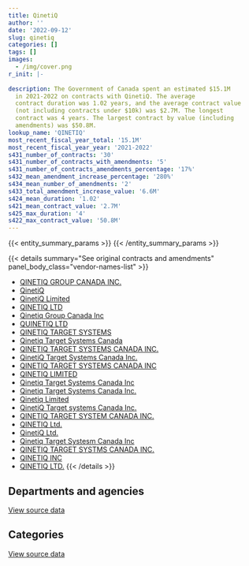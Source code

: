 ```yaml
---
title: QinetiQ
author: ''
date: '2022-09-12'
slug: qinetiq
categories: []
tags: []
images:
  - /img/cover.png
r_init: |-
  
description: The Government of Canada spent an estimated $15.1M
  in 2021-2022 on contracts with QinetiQ. The average
  contract duration was 1.02 years, and the average contract value
  (not including contracts under $10k) was $2.7M. The longest
  contract was 4 years. The largest contract by value (including
  amendments) was $50.8M.
lookup_name: 'QINETIQ'
most_recent_fiscal_year_total: '15.1M'
most_recent_fiscal_year_year: '2021-2022'
s431_number_of_contracts: '30'
s431_number_of_contracts_with_amendments: '5'
s431_number_of_contracts_amendments_percentage: '17%'
s432_mean_amendment_increase_percentage: '280%'
s434_mean_number_of_amendments: '2'
s433_total_amendment_increase_value: '6.6M'
s424_mean_duration: '1.02'
s421_mean_contract_value: '2.7M'
s425_max_duration: '4'
s422_max_contract_value: '50.8M'
---
```


<script src="/rmarkdown-libs/htmlwidgets/htmlwidgets.js"></script>
<link href="/rmarkdown-libs/datatables-css/datatables-crosstalk.css" rel="stylesheet" />
<script src="/rmarkdown-libs/datatables-binding/datatables.js"></script>
<script src="/rmarkdown-libs/jquery/jquery-3.6.0.min.js"></script>
<link href="/rmarkdown-libs/dt-core-bootstrap/css/dataTables.bootstrap.min.css" rel="stylesheet" />
<link href="/rmarkdown-libs/dt-core-bootstrap/css/dataTables.bootstrap.extra.css" rel="stylesheet" />
<script src="/rmarkdown-libs/dt-core-bootstrap/js/jquery.dataTables.min.js"></script>
<script src="/rmarkdown-libs/dt-core-bootstrap/js/dataTables.bootstrap.min.js"></script>
<link href="/rmarkdown-libs/crosstalk/css/crosstalk.min.css" rel="stylesheet" />
<script src="/rmarkdown-libs/crosstalk/js/crosstalk.min.js"></script>
<script src="/rmarkdown-libs/htmlwidgets/htmlwidgets.js"></script>
<link href="/rmarkdown-libs/datatables-css/datatables-crosstalk.css" rel="stylesheet" />
<script src="/rmarkdown-libs/datatables-binding/datatables.js"></script>
<script src="/rmarkdown-libs/jquery/jquery-3.6.0.min.js"></script>
<link href="/rmarkdown-libs/dt-core-bootstrap/css/dataTables.bootstrap.min.css" rel="stylesheet" />
<link href="/rmarkdown-libs/dt-core-bootstrap/css/dataTables.bootstrap.extra.css" rel="stylesheet" />
<script src="/rmarkdown-libs/dt-core-bootstrap/js/jquery.dataTables.min.js"></script>
<script src="/rmarkdown-libs/dt-core-bootstrap/js/dataTables.bootstrap.min.js"></script>
<link href="/rmarkdown-libs/crosstalk/css/crosstalk.min.css" rel="stylesheet" />
<script src="/rmarkdown-libs/crosstalk/js/crosstalk.min.js"></script>

{{< entity_summary_params >}}
{{< /entity_summary_params >}}

{{< details summary="See original contracts and amendments" panel_body_class="vendor-names-list" >}}
- [QINETIQ GROUP CANADA INC.](https://search.open.canada.ca/en/ct/?sort=contract_value_f%20desc&page=1&search_text=%22QINETIQ%20GROUP%20CANADA%20INC.%22)
- [QinetiQ](https://search.open.canada.ca/en/ct/?sort=contract_value_f%20desc&page=1&search_text=%22QinetiQ%22)
- [QinetiQ Limited](https://search.open.canada.ca/en/ct/?sort=contract_value_f%20desc&page=1&search_text=%22QinetiQ%20Limited%22)
- [QINETIQ LTD](https://search.open.canada.ca/en/ct/?sort=contract_value_f%20desc&page=1&search_text=%22QINETIQ%20LTD%22)
- [Qinetiq Group Canada Inc](https://search.open.canada.ca/en/ct/?sort=contract_value_f%20desc&page=1&search_text=%22Qinetiq%20Group%20Canada%20Inc%22)
- [QUINETIQ LTD](https://search.open.canada.ca/en/ct/?sort=contract_value_f%20desc&page=1&search_text=%22QUINETIQ%20LTD%22)
- [QINETIQ TARGET SYSTEMS](https://search.open.canada.ca/en/ct/?sort=contract_value_f%20desc&page=1&search_text=%22QINETIQ%20TARGET%20SYSTEMS%22)
- [Qinetiq Target Systems Canada](https://search.open.canada.ca/en/ct/?sort=contract_value_f%20desc&page=1&search_text=%22Qinetiq%20Target%20Systems%20Canada%22)
- [QINETIQ TARGET SYSTEMS CANADA INC.](https://search.open.canada.ca/en/ct/?sort=contract_value_f%20desc&page=1&search_text=%22QINETIQ%20TARGET%20SYSTEMS%20CANADA%20INC.%22)
- [QinetiQ Target Systems Canada Inc.](https://search.open.canada.ca/en/ct/?sort=contract_value_f%20desc&page=1&search_text=%22QinetiQ%20Target%20Systems%20Canada%20Inc.%22)
- [QINETIQ TARGET SYSTEMS CANADA INC](https://search.open.canada.ca/en/ct/?sort=contract_value_f%20desc&page=1&search_text=%22QINETIQ%20TARGET%20SYSTEMS%20CANADA%20INC%22)
- [QINETIQ LIMITED](https://search.open.canada.ca/en/ct/?sort=contract_value_f%20desc&page=1&search_text=%22QINETIQ%20LIMITED%22)
- [Qinetiq Target Systems Canada Inc](https://search.open.canada.ca/en/ct/?sort=contract_value_f%20desc&page=1&search_text=%22Qinetiq%20Target%20Systems%20Canada%20Inc%22)
- [Qinetiq Target Systems Canada Inc.](https://search.open.canada.ca/en/ct/?sort=contract_value_f%20desc&page=1&search_text=%22Qinetiq%20Target%20Systems%20Canada%20Inc.%22)
- [Qinetiq Limited](https://search.open.canada.ca/en/ct/?sort=contract_value_f%20desc&page=1&search_text=%22Qinetiq%20Limited%22)
- [QinetiQ Target systems Canada Inc.](https://search.open.canada.ca/en/ct/?sort=contract_value_f%20desc&page=1&search_text=%22QinetiQ%20Target%20systems%20Canada%20Inc.%22)
- [QINETIQ TARGET SYSTEM CANADA INC.](https://search.open.canada.ca/en/ct/?sort=contract_value_f%20desc&page=1&search_text=%22QINETIQ%20TARGET%20SYSTEM%20CANADA%20INC.%22)
- [QINETIQ Ltd.](https://search.open.canada.ca/en/ct/?sort=contract_value_f%20desc&page=1&search_text=%22QINETIQ%20Ltd.%22)
- [QinetiQ Ltd.](https://search.open.canada.ca/en/ct/?sort=contract_value_f%20desc&page=1&search_text=%22QinetiQ%20Ltd.%22)
- [Qinetiq Target Systesm Canada Inc](https://search.open.canada.ca/en/ct/?sort=contract_value_f%20desc&page=1&search_text=%22Qinetiq%20Target%20Systesm%20Canada%20Inc%22)
- [QINETIQ TARGET SYSTMS CANADA INC.](https://search.open.canada.ca/en/ct/?sort=contract_value_f%20desc&page=1&search_text=%22QINETIQ%20TARGET%20SYSTMS%20CANADA%20INC.%22)
- [QINETIQ INC](https://search.open.canada.ca/en/ct/?sort=contract_value_f%20desc&page=1&search_text=%22QINETIQ%20INC%22)
- [QINETIQ LTD.](https://search.open.canada.ca/en/ct/?sort=contract_value_f%20desc&page=1&search_text=%22QINETIQ%20LTD.%22)
{{< /details >}}

## Departments and agencies

<div id="htmlwidget-1" style="width:100%;height:auto;" class="datatables html-widget"></div>
<script type="application/json" data-for="htmlwidget-1">{"x":{"style":"bootstrap","filter":"none","vertical":false,"data":[["<a href=\"/departments/dnd-mdn/\">National Defence<\/a>","<a href=\"/departments/nrcan-rncan/\">Natural Resources Canada<\/a>"],[10392731.36,null],[22153118.41,null],[22226819.79,null],[15054565.88,56026.05]],"container":"<table class=\"table table-striped table-hover row-border order-column display\">\n  <thead>\n    <tr>\n      <th>Department<\/th>\n      <th>2018-2019<\/th>\n      <th>2019-2020<\/th>\n      <th>2020-2021<\/th>\n      <th>2021-2022<\/th>\n    <\/tr>\n  <\/thead>\n<\/table>","options":{"order":[[4,"desc"]],"pageLength":10,"autoWidth":true,"columnDefs":[{"targets":1,"render":"function(data, type, row, meta) {\n    return type !== 'display' ? data : DTWidget.formatCurrency(data, \"$\", 2, 3, \",\", \".\", true, null);\n  }"},{"targets":2,"render":"function(data, type, row, meta) {\n    return type !== 'display' ? data : DTWidget.formatCurrency(data, \"$\", 2, 3, \",\", \".\", true, null);\n  }"},{"targets":3,"render":"function(data, type, row, meta) {\n    return type !== 'display' ? data : DTWidget.formatCurrency(data, \"$\", 2, 3, \",\", \".\", true, null);\n  }"},{"targets":4,"render":"function(data, type, row, meta) {\n    return type !== 'display' ? data : DTWidget.formatCurrency(data, \"$\", 2, 3, \",\", \".\", true, null);\n  }"},{"width":"16%","targets":[1,2,3,4]},{"className":"dt-right","targets":[1,2,3,4]}],"orderClasses":false}},"evals":["options.columnDefs.0.render","options.columnDefs.1.render","options.columnDefs.2.render","options.columnDefs.3.render"],"jsHooks":[]}</script>
<p class="text-right">
<a href="https://github.com/GoC-Spending/contracts-data/tree/main/data/out/vendors/qinetiq/summary_by_fiscal_year_by_department.csv" class="source-data-link btn btn-link">View source data</a>
</p>

## Categories

<div id="htmlwidget-2" style="width:100%;height:auto;" class="datatables html-widget"></div>
<script type="application/json" data-for="htmlwidget-2">{"x":{"style":"bootstrap","filter":"none","vertical":false,"data":[["<a href=\"/categories/facilities_and_construction/\">Facilities and construction<\/a>","<a href=\"/categories/defence/\">Defence<\/a>","<a href=\"/categories/professional_services/\">Professional services<\/a>","<a href=\"/categories/industrial_products_and_services/\">Industrial products and services<\/a>"],[4895238.66,910646.14,null,4586846.56],[17227474.5,1086511.07,1277969.79,2561163.04],[17180404.9,1050289.65,3961959.33,34165.92],[11484983,null,3569582.88,56026.05]],"container":"<table class=\"table table-striped table-hover row-border order-column display\">\n  <thead>\n    <tr>\n      <th>Category<\/th>\n      <th>2018-2019<\/th>\n      <th>2019-2020<\/th>\n      <th>2020-2021<\/th>\n      <th>2021-2022<\/th>\n    <\/tr>\n  <\/thead>\n<\/table>","options":{"order":[[4,"desc"]],"dom":"t","pageLength":30,"autoWidth":true,"columnDefs":[{"targets":1,"render":"function(data, type, row, meta) {\n    return type !== 'display' ? data : DTWidget.formatCurrency(data, \"$\", 2, 3, \",\", \".\", true, null);\n  }"},{"targets":2,"render":"function(data, type, row, meta) {\n    return type !== 'display' ? data : DTWidget.formatCurrency(data, \"$\", 2, 3, \",\", \".\", true, null);\n  }"},{"targets":3,"render":"function(data, type, row, meta) {\n    return type !== 'display' ? data : DTWidget.formatCurrency(data, \"$\", 2, 3, \",\", \".\", true, null);\n  }"},{"targets":4,"render":"function(data, type, row, meta) {\n    return type !== 'display' ? data : DTWidget.formatCurrency(data, \"$\", 2, 3, \",\", \".\", true, null);\n  }"},{"width":"16%","targets":[1,2,3,4]},{"className":"dt-right","targets":[1,2,3,4]}],"orderClasses":false,"lengthMenu":[10,25,30,50,100]}},"evals":["options.columnDefs.0.render","options.columnDefs.1.render","options.columnDefs.2.render","options.columnDefs.3.render"],"jsHooks":[]}</script>
<p class="text-right">
<a href="https://github.com/GoC-Spending/contracts-data/tree/main/data/out/vendors/qinetiq/summary_by_fiscal_year_by_category.csv" class="source-data-link btn btn-link">View source data</a>
</p>
